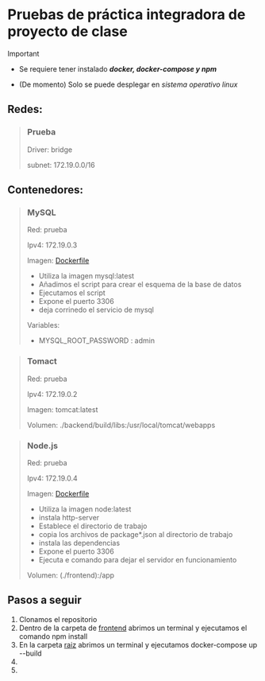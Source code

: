 # Pruebas de práctica integradora de proyecto de clase
> [!IMPORTANT]
> - Se requiere tener instalado ***docker, docker-compose y npm***
> 
> - (De momento) Solo se puede desplegar en _sistema operativo linux_
## Redes:
> ### Prueba
> Driver: bridge
> 
> subnet: 172.19.0.0/16

## Contenedores:
> ### MySQL
> Red: prueba
> 
> Ipv4: 172.19.0.3
> 
> Imagen: [Dockerfile](mysql/Dockerfile)
>  - Utiliza la imagen mysql:latest
>  - Añadimos el script para crear el esquema de la base de datos
>  - Ejecutamos el script
>  - Expone el puerto 3306
>  - deja corrinedo el servicio de mysql
> 
> Variables:
>  - MYSQL_ROOT_PASSWORD : admin

> ### Tomact
> Red: prueba
> 
> Ipv4: 172.19.0.2
> 
> Imagen: tomcat:latest
> 
> Volumen: ./backend/build/libs:/usr/local/tomcat/webapps

> ### Node.js
> Red: prueba
> 
> Ipv4: 172.19.0.4
> 
> Imagen: [Dockerfile](frontend/Dockerfile)
>  - Utiliza la imagen node:latest
>  - instala http-server
>  - Establece el directorio de trabajo
>  - copia los archivos de package*.json al directorio de trabajo
>  - instala las dependencias
>  - Expone el puerto 3306
>  - Ejecuta e comando para dejar el servidor en funcionamiento
> 
> Volumen: (./frontend):/app

## Pasos a seguir
1. Clonamos el repositorio
3. Dentro de la carpeta de [frontend](frontend/) abrimos un terminal y ejecutamos el comando npm install
4. En la carpeta [raiz](./) abrimos un terminal y ejecutamos docker-compose up --build
5. 
6. 

